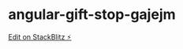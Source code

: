 # angular-gift-stop-gajejm

[Edit on StackBlitz ⚡️](https://stackblitz.com/edit/angular-gift-stop-gajejm)